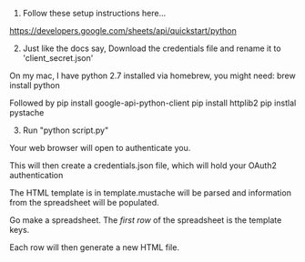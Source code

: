 1. Follow these setup instructions here...

https://developers.google.com/sheets/api/quickstart/python

2. Just like the docs say, Download the credentials file and rename it
   to 'client_secret.json'

On my mac, I have python 2.7 installed via homebrew, you might need:
   brew install python

Followed by
   pip install google-api-python-client
   pip install httplib2
   pip instlal pystache

3. Run "python script.py"

Your web browser will open to authenticate you.

This will then create a credentials.json file, which will hold your OAuth2
authentication

The HTML template is in template.mustache will be parsed and information from
the spreadsheet will be populated.

Go make a spreadsheet.
The _first row_ of the spreadsheet is the template keys.

Each row will then generate a new HTML file.
